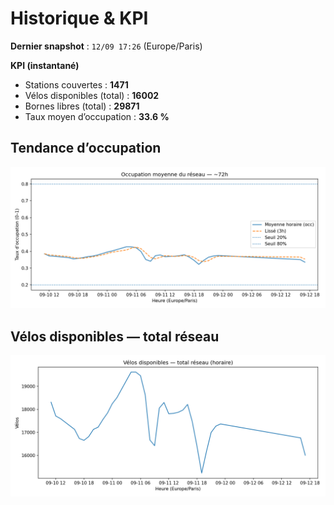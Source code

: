 # Historique & KPI

**Dernier snapshot** : `12/09 17:26` (Europe/Paris)

**KPI (instantané)**

- Stations couvertes : **1471**
- Vélos disponibles (total) : **16002**
- Bornes libres (total) : **29871**
- Taux moyen d’occupation : **33.6 %**

## Tendance d’occupation

![Mean occupancy](assets/figs/occupancy_last72h.png)

## Vélos disponibles — total réseau

![Bikes total](assets/figs/bikes_total_last72h.png)
